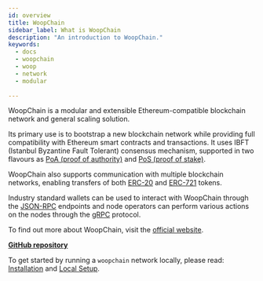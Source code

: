 ```yaml
---
id: overview 
title: WoopChain
sidebar_label: What is WoopChain
description: "An introduction to WoopChain."
keywords:
  - docs
  - woopchain
  - woop
  - network
  - modular
  
---
```


WoopChain is a modular and extensible Ethereum-compatible blockchain network and general scaling solution.

Its primary use is to bootstrap a new blockchain network while providing full compatibility with Ethereum smart contracts and transactions. It uses IBFT (Istanbul Byzantine Fault Tolerant) consensus mechanism, supported in two flavours as [PoA (proof of authority)](/docs/woop/consensus/poa) and [PoS (proof of stake)](/docs/woop/consensus/pos-stake-unstake).

WoopChain also supports communication with multiple blockchain networks, enabling transfers of both [ERC-20](https://ethereum.org/en/developers/docs/standards/tokens/erc-20) and [ERC-721](https://ethereum.org/en/developers/docs/standards/tokens/erc-721) tokens.

Industry standard wallets can be used to interact with WoopChain through the [JSON-RPC](/docs/woop/working-with-node/query-json-rpc) endpoints and node operators can perform various actions on the nodes through the [gRPC](/docs/woop/working-with-node/query-operator-info) protocol.

To find out more about WoopChain, visit the [official website](https://wikiwoop.com).

**[GitHub repository](https://github.com/Woop-Chain/woopchain)**

To get started by running a `woopchain` network locally, please read: [Installation](/docs/woop/get-started/installation) and [Local Setup](/docs/woop/get-started/set-up-ibft-locally).
